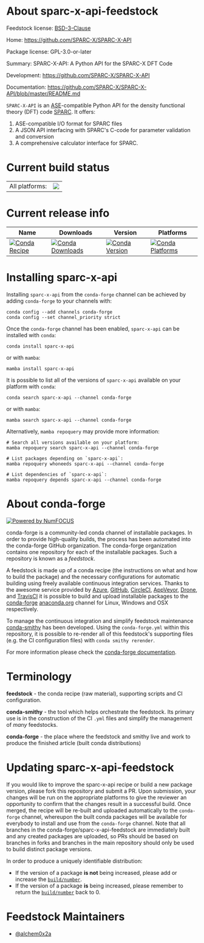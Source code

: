 About sparc-x-api-feedstock
===========================

Feedstock license: [BSD-3-Clause](https://github.com/conda-forge/sparc-x-api-feedstock/blob/main/LICENSE.txt)

Home: https://github.com/SPARC-X/SPARC-X-API

Package license: GPL-3.0-or-later

Summary: SPARC-X-API: A Python API for the SPARC-X DFT Code

Development: https://github.com/SPARC-X/SPARC-X-API

Documentation: https://github.com/SPARC-X/SPARC-X-API/blob/master/README.md

`SPARC-X-API` is an [ASE](https://wiki.fysik.dtu.dk/ase/)-compatible Python API for the density functional theory (DFT) code [SPARC](https://github.com/SPARC-X/SPARC). It offers:
1. ASE-compatible I/O format for SPARC files
2. A JSON API interfacing with SPARC's C-code for parameter validation and conversion
3. A comprehensive calculator interface for SPARC.


Current build status
====================


<table><tr><td>All platforms:</td>
    <td>
      <a href="https://dev.azure.com/conda-forge/feedstock-builds/_build/latest?definitionId=20542&branchName=main">
        <img src="https://dev.azure.com/conda-forge/feedstock-builds/_apis/build/status/sparc-x-api-feedstock?branchName=main">
      </a>
    </td>
  </tr>
</table>

Current release info
====================

| Name | Downloads | Version | Platforms |
| --- | --- | --- | --- |
| [![Conda Recipe](https://img.shields.io/badge/recipe-sparc--x--api-green.svg)](https://anaconda.org/conda-forge/sparc-x-api) | [![Conda Downloads](https://img.shields.io/conda/dn/conda-forge/sparc-x-api.svg)](https://anaconda.org/conda-forge/sparc-x-api) | [![Conda Version](https://img.shields.io/conda/vn/conda-forge/sparc-x-api.svg)](https://anaconda.org/conda-forge/sparc-x-api) | [![Conda Platforms](https://img.shields.io/conda/pn/conda-forge/sparc-x-api.svg)](https://anaconda.org/conda-forge/sparc-x-api) |

Installing sparc-x-api
======================

Installing `sparc-x-api` from the `conda-forge` channel can be achieved by adding `conda-forge` to your channels with:

```
conda config --add channels conda-forge
conda config --set channel_priority strict
```

Once the `conda-forge` channel has been enabled, `sparc-x-api` can be installed with `conda`:

```
conda install sparc-x-api
```

or with `mamba`:

```
mamba install sparc-x-api
```

It is possible to list all of the versions of `sparc-x-api` available on your platform with `conda`:

```
conda search sparc-x-api --channel conda-forge
```

or with `mamba`:

```
mamba search sparc-x-api --channel conda-forge
```

Alternatively, `mamba repoquery` may provide more information:

```
# Search all versions available on your platform:
mamba repoquery search sparc-x-api --channel conda-forge

# List packages depending on `sparc-x-api`:
mamba repoquery whoneeds sparc-x-api --channel conda-forge

# List dependencies of `sparc-x-api`:
mamba repoquery depends sparc-x-api --channel conda-forge
```


About conda-forge
=================

[![Powered by
NumFOCUS](https://img.shields.io/badge/powered%20by-NumFOCUS-orange.svg?style=flat&colorA=E1523D&colorB=007D8A)](https://numfocus.org)

conda-forge is a community-led conda channel of installable packages.
In order to provide high-quality builds, the process has been automated into the
conda-forge GitHub organization. The conda-forge organization contains one repository
for each of the installable packages. Such a repository is known as a *feedstock*.

A feedstock is made up of a conda recipe (the instructions on what and how to build
the package) and the necessary configurations for automatic building using freely
available continuous integration services. Thanks to the awesome service provided by
[Azure](https://azure.microsoft.com/en-us/services/devops/), [GitHub](https://github.com/),
[CircleCI](https://circleci.com/), [AppVeyor](https://www.appveyor.com/),
[Drone](https://cloud.drone.io/welcome), and [TravisCI](https://travis-ci.com/)
it is possible to build and upload installable packages to the
[conda-forge](https://anaconda.org/conda-forge) [anaconda.org](https://anaconda.org/)
channel for Linux, Windows and OSX respectively.

To manage the continuous integration and simplify feedstock maintenance
[conda-smithy](https://github.com/conda-forge/conda-smithy) has been developed.
Using the ``conda-forge.yml`` within this repository, it is possible to re-render all of
this feedstock's supporting files (e.g. the CI configuration files) with ``conda smithy rerender``.

For more information please check the [conda-forge documentation](https://conda-forge.org/docs/).

Terminology
===========

**feedstock** - the conda recipe (raw material), supporting scripts and CI configuration.

**conda-smithy** - the tool which helps orchestrate the feedstock.
                   Its primary use is in the construction of the CI ``.yml`` files
                   and simplify the management of *many* feedstocks.

**conda-forge** - the place where the feedstock and smithy live and work to
                  produce the finished article (built conda distributions)


Updating sparc-x-api-feedstock
==============================

If you would like to improve the sparc-x-api recipe or build a new
package version, please fork this repository and submit a PR. Upon submission,
your changes will be run on the appropriate platforms to give the reviewer an
opportunity to confirm that the changes result in a successful build. Once
merged, the recipe will be re-built and uploaded automatically to the
`conda-forge` channel, whereupon the built conda packages will be available for
everybody to install and use from the `conda-forge` channel.
Note that all branches in the conda-forge/sparc-x-api-feedstock are
immediately built and any created packages are uploaded, so PRs should be based
on branches in forks and branches in the main repository should only be used to
build distinct package versions.

In order to produce a uniquely identifiable distribution:
 * If the version of a package **is not** being increased, please add or increase
   the [``build/number``](https://docs.conda.io/projects/conda-build/en/latest/resources/define-metadata.html#build-number-and-string).
 * If the version of a package **is** being increased, please remember to return
   the [``build/number``](https://docs.conda.io/projects/conda-build/en/latest/resources/define-metadata.html#build-number-and-string)
   back to 0.

Feedstock Maintainers
=====================

* [@alchem0x2a](https://github.com/alchem0x2a/)

